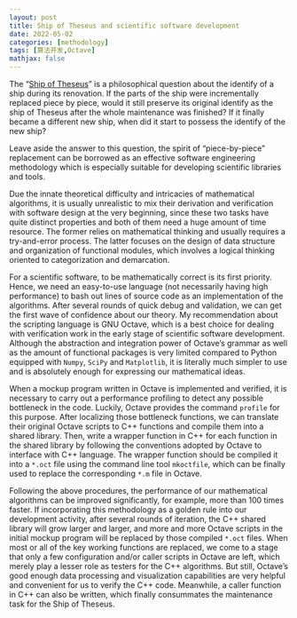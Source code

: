 ```yaml
---
layout: post
title: Ship of Theseus and scientific software development
date: 2022-05-02
categories: [methodology]
tags: [算法开发,Octave]
mathjax: false
---
```


The “[Ship of Theseus](https://en.wikipedia.org/wiki/Ship_of_Theseus)” is a philosophical question about the identify of a ship during its renovation. If the parts of the ship were incrementally replaced piece by piece, would it still preserve its original identify as the ship of Theseus after the whole maintenance was finished? If it finally became a different new ship, when did it start to possess the identify of the new ship?

Leave aside the answer to this question, the spirit of “piece-by-piece” replacement can be borrowed as an effective software engineering methodology which is especially suitable for developing scientific libraries and tools.

Due the innate theoretical difficulty and intricacies of mathematical algorithms, it is usually unrealistic to mix their derivation and verification with software design at the very beginning, since these two tasks have quite distinct properties and both of them need a huge amount of time resource. The former relies on mathematical thinking and usually requires a try-and-error process. The latter focuses on the design of data structure and organization of functional modules, which involves a logical thinking oriented to categorization and demarcation.

For a scientific software, to be mathematically correct is its first priority. Hence, we need an easy-to-use language (not necessarily having high performance) to bash out lines of source code as an implementation of the algorithms. After several rounds of quick debug and validation, we can get the first wave of confidence about our theory. My recommendation about the scripting language is GNU Octave, which is a best choice for dealing with verification work in the early stage of scientific software development. Although the abstraction and integration power of Octave’s grammar as well as the amount of functional packages is very limited compared to Python equipped with `Numpy`, `SciPy` and `Matplotlib`, it is literally much simpler to use and is absolutely enough for expressing our mathematical ideas.

When a mockup program written in Octave is implemented and verified, it is necessary to carry out a performance profiling to detect any possible bottleneck in the code. Luckily, Octave provides the command `profile` for this purpose. After localizing those bottleneck functions, we can translate their original Octave scripts to C++ functions and compile them into a shared library. Then, write a wrapper function in C++ for each function in the shared library by following the conventions adopted by Octave to interface with C++ language. The wrapper function should be compiled it into a `*.oct` file using the command line tool `mkoctfile`, which can be  finally used to replace the corresponding `*.m` file in Octave.

Following the above procedures, the performance of our mathematical algorithms can be improved significantly, for example, more than 100 times faster. If incorporating this methodology as a golden rule into our development activity, after several rounds of iteration, the C++ shared library will grow larger and larger, and more and more Octave scripts in the initial mockup program will be replaced by those compiled `*.oct` files. When most or all of the key working functions are replaced, we come to a stage that only a few configuration and/or caller scripts in Octave are left, which merely play a lesser role as testers for the C++ algorithms. But still, Octave’s good enough data processing and visualization capabilities are very helpful and convenient for us to verify the C++ code. Meanwhile, a caller function in C++ can also be written, which finally consummates the maintenance task for the Ship of Theseus.

